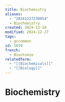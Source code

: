 ```yaml
---
title: Biochemistry
aliases:
  - "20241227230954"
  - Biochemistry
created: 2024-12-18
modified: 2024-12-27
tags:
  - gccommon
id: 1039
french:
  - Biochimie
relatedTerm:
  - "[[Biochemicals]]"
  - "[[Biology]]"
---
```

# Biochemistry
